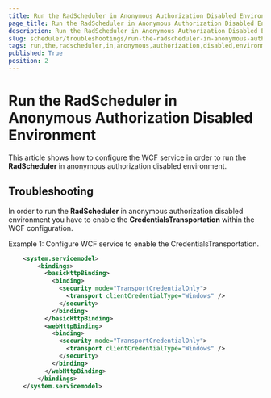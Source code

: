 ```yaml
---
title: Run the RadScheduler in Anonymous Authorization Disabled Environment
page_title: Run the RadScheduler in Anonymous Authorization Disabled Environment | UI for ASP.NET AJAX Documentation
description: Run the RadScheduler in Anonymous Authorization Disabled Environment
slug: scheduler/troubleshootings/run-the-radscheduler-in-anonymous-authorization-disabled-environment
tags: run,the,radscheduler,in,anonymous,authorization,disabled,environment
published: True
position: 2
---
```


# Run the RadScheduler in Anonymous Authorization Disabled Environment



This article shows how to configure the WCF service in order to run the __RadScheduler__ in anonymous authorization disabled environment.

## Troubleshooting

In order to run the __RadScheduler__ in anonymous authorization disabled environment you have to enable the __CredentialsTransportation__ within the WCF configuration.

Example 1: Configure WCF service to enable the CredentialsTransportation.

````XML
	<system.servicemodel>
	    <bindings>
	      <basicHttpBinding>
	        <binding>
	          <security mode="TransportCredentialOnly">
	            <transport clientCredentialType="Windows" />
	          </security>
	        </binding>
	      </basicHttpBinding>
	      <webHttpBinding>
	        <binding>
	          <security mode="TransportCredentialOnly">
	            <transport clientCredentialType="Windows" />
	          </security>
	        </binding>
	      </webHttpBinding>
	    </bindings>
	</system.servicemodel>
````


